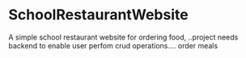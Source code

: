 # SchoolRestaurantWebsite
A simple school restaurant website for ordering food, 
..project needs backend to enable user perfom crud operations.... order meals

